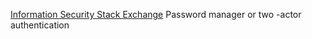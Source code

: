 
[Information Security Stack Exchange](https://security.stackexchange.com/questions/162273/password-manager-or-two-actor-authentication)
Password manager or two -actor authentication
